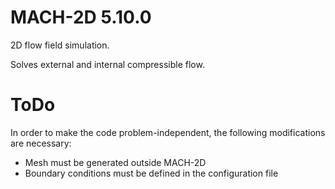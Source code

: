 # MACH-2D 5.10.0
2D flow field simulation.

Solves external and internal compressible flow.


ToDo
====
In order to make the code problem-independent, the following modifications are necessary:
* Mesh must be generated outside MACH-2D
* Boundary conditions must be defined in the configuration file

